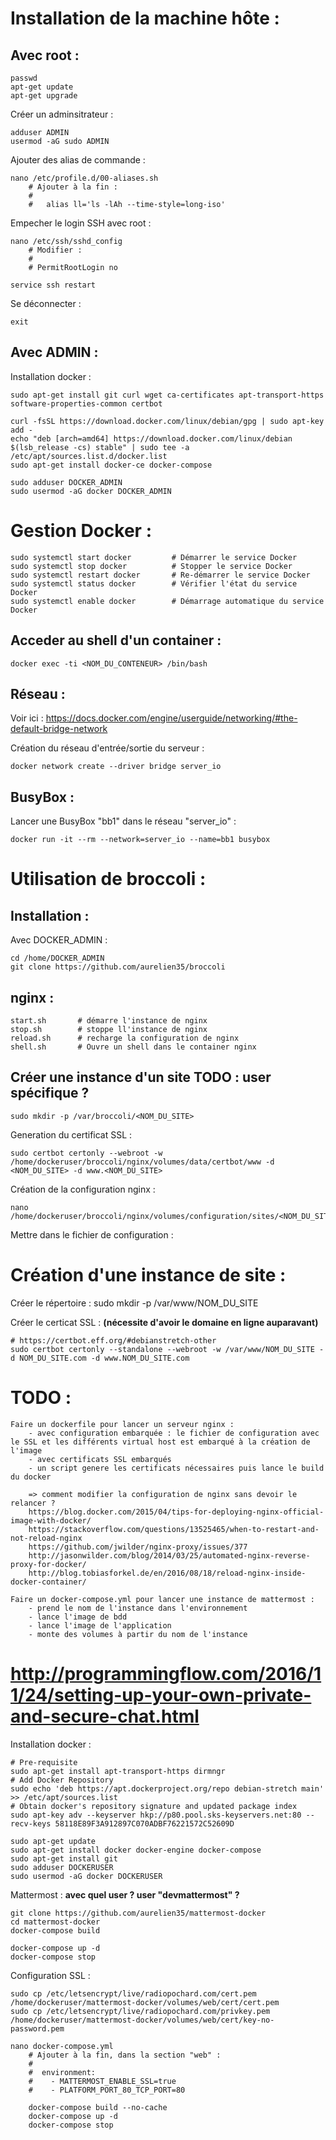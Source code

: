 # Installation de la machine hôte :

## Avec root :
    passwd
    apt-get update
    apt-get upgrade

Créer un adminsitrateur :

    adduser ADMIN
    usermod -aG sudo ADMIN

Ajouter des alias de commande :

    nano /etc/profile.d/00-aliases.sh
        # Ajouter à la fin :
        #
        #   alias ll='ls -lAh --time-style=long-iso'

Empecher le login SSH avec root :

    nano /etc/ssh/sshd_config
        # Modifier :
        #
        # PermitRootLogin no

    service ssh restart

Se déconnecter :

    exit



## Avec ADMIN :

Installation docker :

    sudo apt-get install git curl wget ca-certificates apt-transport-https software-properties-common certbot

    curl -fsSL https://download.docker.com/linux/debian/gpg | sudo apt-key add -
    echo "deb [arch=amd64] https://download.docker.com/linux/debian $(lsb_release -cs) stable" | sudo tee -a /etc/apt/sources.list.d/docker.list
    sudo apt-get install docker-ce docker-compose
    
    sudo adduser DOCKER_ADMIN
    sudo usermod -aG docker DOCKER_ADMIN


# Gestion Docker :

    sudo systemctl start docker         # Démarrer le service Docker
    sudo systemctl stop docker          # Stopper le service Docker
    sudo systemctl restart docker       # Re-démarrer le service Docker
    sudo systemctl status docker        # Vérifier l'état du service Docker
    sudo systemctl enable docker        # Démarrage automatique du service Docker


    
## Acceder au shell d'un container :

    docker exec -ti <NOM_DU_CONTENEUR> /bin/bash


## Réseau :

Voir ici : https://docs.docker.com/engine/userguide/networking/#the-default-bridge-network

Création du réseau d'entrée/sortie du serveur :

    docker network create --driver bridge server_io

## BusyBox :

Lancer une BusyBox "bb1" dans le réseau "server_io" :

    docker run -it --rm --network=server_io --name=bb1 busybox


# Utilisation de broccoli :

## Installation :

Avec DOCKER_ADMIN :

    cd /home/DOCKER_ADMIN
	git clone https://github.com/aurelien35/broccoli

	
## nginx :

    start.sh       # démarre l'instance de nginx
    stop.sh        # stoppe ll'instance de nginx
    reload.sh      # recharge la configuration de nginx
    shell.sh       # Ouvre un shell dans le container nginx
    

## Créer une instance d'un site   TODO : user spécifique ?

    sudo mkdir -p /var/broccoli/<NOM_DU_SITE>
	
Generation du certificat SSL :	

    sudo certbot certonly --webroot -w /home/dockeruser/broccoli/nginx/volumes/data/certbot/www -d <NOM_DU_SITE> -d www.<NOM_DU_SITE>
	
Création de la configuration nginx :

	nano /home/dockeruser/broccoli/nginx/volumes/configuration/sites/<NOM_DU_SITE>.conf

Mettre dans le fichier de configuration :











    
    
    
    
    
    
    
    
    
    
# Création d'une instance de site :

Créer le répertoire :
    sudo mkdir -p /var/www/NOM_DU_SITE

Créer le certicat SSL : **(nécessite d'avoir le domaine en ligne auparavant)**

    # https://certbot.eff.org/#debianstretch-other
    sudo certbot certonly --standalone --webroot -w /var/www/NOM_DU_SITE -d NOM_DU_SITE.com -d www.NOM_DU_SITE.com













# TODO :
    Faire un dockerfile pour lancer un serveur nginx :
        - avec configuration embarquée : le fichier de configuration avec le SSL et les différents virtual host est embarqué à la création de l'image
        - avec certificats SSL embarqués
        - un script genere les certificats nécessaires puis lance le build du docker

        => comment modifier la configuration de nginx sans devoir le relancer ?
        https://blog.docker.com/2015/04/tips-for-deploying-nginx-official-image-with-docker/
        https://stackoverflow.com/questions/13525465/when-to-restart-and-not-reload-nginx
        https://github.com/jwilder/nginx-proxy/issues/377
        http://jasonwilder.com/blog/2014/03/25/automated-nginx-reverse-proxy-for-docker/
        http://blog.tobiasforkel.de/en/2016/08/18/reload-nginx-inside-docker-container/

    Faire un docker-compose.yml pour lancer une instance de mattermost :
        - prend le nom de l'instance dans l'environnement
        - lance l'image de bdd
        - lance l'image de l'application
        - monte des volumes à partir du nom de l'instance

# http://programmingflow.com/2016/11/24/setting-up-your-own-private-and-secure-chat.html




Installation docker :

    # Pre-requisite
    sudo apt-get install apt-transport-https dirmngr
    # Add Docker Repository
    sudo echo 'deb https://apt.dockerproject.org/repo debian-stretch main' >> /etc/apt/sources.list
    # Obtain docker's repository signature and updated package index
    sudo apt-key adv --keyserver hkp://p80.pool.sks-keyservers.net:80 --recv-keys 58118E89F3A912897C070ADBF76221572C52609D

    sudo apt-get update
    sudo apt-get install docker docker-engine docker-compose
    sudo apt-get install git
    sudo adduser DOCKERUSER
    sudo usermod -aG docker DOCKERUSER


Mattermost : **avec quel user ? user "devmattermost" ?**

    git clone https://github.com/aurelien35/mattermost-docker
    cd mattermost-docker
    docker-compose build

    docker-compose up -d
    docker-compose stop

Configuration SSL :

    sudo cp /etc/letsencrypt/live/radiopochard.com/cert.pem /home/dockeruser/mattermost-docker/volumes/web/cert/cert.pem
    sudo cp /etc/letsencrypt/live/radiopochard.com/privkey.pem /home/dockeruser/mattermost-docker/volumes/web/cert/key-no-password.pem

    nano docker-compose.yml
        # Ajouter à la fin, dans la section "web" :
        #
        #  environment:
        #    - MATTERMOST_ENABLE_SSL=true
        #    - PLATFORM_PORT_80_TCP_PORT=80

        docker-compose build --no-cache
        docker-compose up -d
        docker-compose stop
